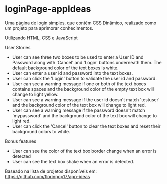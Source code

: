 # loginPage-appIdeas

Uma página de login simples, que contém CSS Dinâmico, realizado como um projeto para aprimorar conhecimentos.

Utilizando HTML, CSS e JavaScript

User Stories

 - User can see three two boxes to be used to enter a User ID and Password along with 'Cancel' and 'Login' buttons underneath them. The default background color of the text boxes is white.
 - User can enter a user id and password into the text boxes.
 - User can click the 'Login' button to validate the user id and password.
 - User can see a warning message if one or both of the text boxes contains spaces and the background color of the empty text box will change to light yellow.
 - User can see a warning message if the user id doesn't match 'testuser' and the background color of the text box will change to light red.
 - User can see a warning message if the password doesn't match 'mypassword' and the background color of the text box will change to light red.
 - User can click the 'Cancel' button to clear the text boxes and reset their background colors to white.

Bonus features

 - User can see the color of the text box border change when an error is detected
 - User can see the text box shake when an error is detected.


Baseado na lista de projetos disponíveis em: https://github.com/florinpop17/app-ideas
